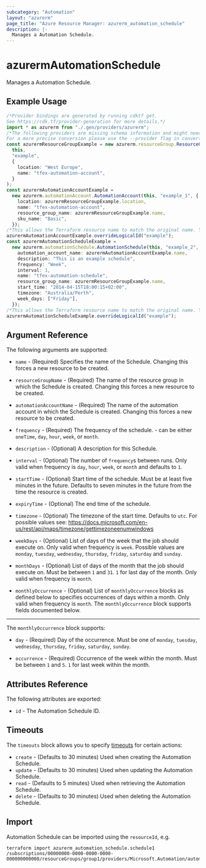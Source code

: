 ```yaml
---
subcategory: "Automation"
layout: "azurerm"
page_title: "Azure Resource Manager: azurerm_automation_schedule"
description: |-
  Manages a Automation Schedule.
---
```


# azurermAutomationSchedule

Manages a Automation Schedule.

## Example Usage

```typescript
/*Provider bindings are generated by running cdktf get.
See https://cdk.tf/provider-generation for more details.*/
import * as azurerm from "./.gen/providers/azurerm";
/*The following providers are missing schema information and might need manual adjustments to synthesize correctly: azurerm.
For a more precise conversion please use the --provider flag in convert.*/
const azurermResourceGroupExample = new azurerm.resourceGroup.ResourceGroup(
  this,
  "example",
  {
    location: "West Europe",
    name: "tfex-automation-account",
  }
);
const azurermAutomationAccountExample =
  new azurerm.automationAccount.AutomationAccount(this, "example_1", {
    location: azurermResourceGroupExample.location,
    name: "tfex-automation-account",
    resource_group_name: azurermResourceGroupExample.name,
    sku_name: "Basic",
  });
/*This allows the Terraform resource name to match the original name. You can remove the call if you don't need them to match.*/
azurermAutomationAccountExample.overrideLogicalId("example");
const azurermAutomationScheduleExample =
  new azurerm.automationSchedule.AutomationSchedule(this, "example_2", {
    automation_account_name: azurermAutomationAccountExample.name,
    description: "This is an example schedule",
    frequency: "Week",
    interval: 1,
    name: "tfex-automation-schedule",
    resource_group_name: azurermResourceGroupExample.name,
    start_time: "2014-04-15T18:00:15+02:00",
    timezone: "Australia/Perth",
    week_days: ["Friday"],
  });
/*This allows the Terraform resource name to match the original name. You can remove the call if you don't need them to match.*/
azurermAutomationScheduleExample.overrideLogicalId("example");

```

## Argument Reference

The following arguments are supported:

*   `name` - (Required) Specifies the name of the Schedule. Changing this forces a new resource to be created.

*   `resourceGroupName` - (Required) The name of the resource group in which the Schedule is created. Changing this forces a new resource to be created.

*   `automationAccountName` - (Required) The name of the automation account in which the Schedule is created. Changing this forces a new resource to be created.

*   `frequency` - (Required) The frequency of the schedule. - can be either `oneTime`, `day`, `hour`, `week`, or `month`.

*   `description` - (Optional) A description for this Schedule.

*   `interval` - (Optional) The number of `frequency`s between runs. Only valid when frequency is `day`, `hour`, `week`, or `month` and defaults to `1`.

*   `startTime` - (Optional) Start time of the schedule. Must be at least five minutes in the future. Defaults to seven minutes in the future from the time the resource is created.

*   `expiryTime` - (Optional) The end time of the schedule.

*   `timezone` - (Optional) The timezone of the start time. Defaults to `utc`. For possible values see: <https://docs.microsoft.com/en-us/rest/api/maps/timezone/gettimezoneenumwindows>

*   `weekDays` - (Optional) List of days of the week that the job should execute on. Only valid when frequency is `week`. Possible values are `monday`, `tuesday`, `wednesday`, `thursday`, `friday`, `saturday` and `sunday`.

*   `monthDays` - (Optional) List of days of the month that the job should execute on. Must be between `1` and `31`. `1` for last day of the month. Only valid when frequency is `month`.

*   `monthlyOccurrence` - (Optional) List of `monthlyOccurrence` blocks as defined below to specifies occurrences of days within a month. Only valid when frequency is `month`. The `monthlyOccurrence` block supports fields documented below.

***

The `monthlyOccurrence` block supports:

*   `day` - (Required) Day of the occurrence. Must be one of `monday`, `tuesday`, `wednesday`, `thursday`, `friday`, `saturday`, `sunday`.

*   `occurrence` - (Required) Occurrence of the week within the month. Must be between `1` and `5`. `1` for last week within the month.

## Attributes Reference

The following attributes are exported:

* `id` - The Automation Schedule ID.

## Timeouts

The `timeouts` block allows you to specify [timeouts](https://www.terraform.io/language/resources/syntax#operation-timeouts) for certain actions:

* `create` - (Defaults to 30 minutes) Used when creating the Automation Schedule.
* `update` - (Defaults to 30 minutes) Used when updating the Automation Schedule.
* `read` - (Defaults to 5 minutes) Used when retrieving the Automation Schedule.
* `delete` - (Defaults to 30 minutes) Used when deleting the Automation Schedule.

## Import

Automation Schedule can be imported using the `resourceId`, e.g.

```console
terraform import azurerm_automation_schedule.schedule1 /subscriptions/00000000-0000-0000-0000-000000000000/resourceGroups/group1/providers/Microsoft.Automation/automationAccounts/account1/schedules/schedule1
```
